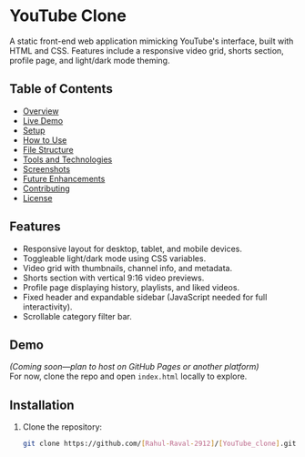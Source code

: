 # YouTube Clone

A static front-end web application mimicking YouTube's interface, built with HTML and CSS. Features include a responsive video grid, shorts section, profile page, and light/dark mode theming.

## Table of Contents
- [Overview](#overview)
- [Live Demo](#live-demo)
- [Setup](#setup)
- [How to Use](#how-to-use)
- [File Structure](#file-structure)
- [Tools and Technologies](#tools-and-technologies)
- [Screenshots](#screenshots)
- [Future Enhancements](#future-enhancements)
- [Contributing](#contributing)
- [License](#license)

## Features
- Responsive layout for desktop, tablet, and mobile devices.
- Toggleable light/dark mode using CSS variables.
- Video grid with thumbnails, channel info, and metadata.
- Shorts section with vertical 9:16 video previews.
- Profile page displaying history, playlists, and liked videos.
- Fixed header and expandable sidebar (JavaScript needed for full interactivity).
- Scrollable category filter bar.

## Demo
*(Coming soon—plan to host on GitHub Pages or another platform)*  
For now, clone the repo and open `index.html` locally to explore.

## Installation
1. Clone the repository:
   ```bash
   git clone https://github.com/[Rahul-Raval-2912]/[YouTube_clone].git
